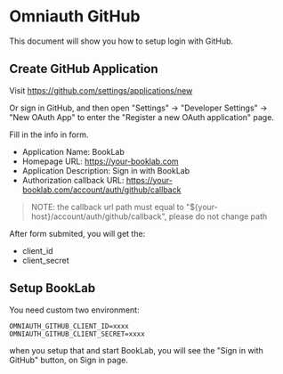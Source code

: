 # Omniauth GitHub

This document will show you how to setup login with GitHub.

## Create GitHub Application

Visit https://github.com/settings/applications/new

Or sign in GitHub, and then open "Settings" -> "Developer Settings" -> "New OAuth App" to enter the "Register a new OAuth application" page.

Fill in the info in form.

- Application Name: BookLab
- Homepage URL: https://your-booklab.com
- Application Description: Sign in with BookLab
- Authorization callback URL: https://your-booklab.com/account/auth/github/callback

> NOTE: the callback url path must equal to "${your-host}/account/auth/github/callback", please do not change path


After form submited, you will get the:

- client_id
- client_secret

## Setup BookLab

You need custom two environment:

```
OMNIAUTH_GITHUB_CLIENT_ID=xxxx
OMNIAUTH_GITHUB_CLIENT_SECRET=xxxx
```

when you setup that and start BookLab, you will see the "Sign in with GitHub" button, on Sign in page.